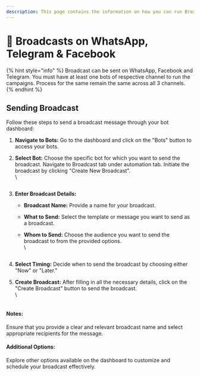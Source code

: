 ```yaml
---
description: This page contains the information on how you can run Broadcast campaigns.
---
```


# 📖 Broadcasts on WhatsApp, Telegram & Facebook

{% hint style="info" %}
Broadcast can be sent on WhatsApp, Facebook and Telegram. You must have at least one bots of respective channel to run the campaigns. Process for the same remain the same across all 3 channels.
{% endhint %}

## Sending Broadcast

Follow these steps to send a broadcast message through your bot dashboard:

1. **Navigate to Bots:** Go to the dashboard and click on the "Bots" button to access your bots.
2.  **Select Bot:** Choose the specific bot for which you want to send the broadcast. Navigate to Broadcast tab under automation tab. Initiate the broadcast by clicking "Create New Broadcast".\
    \


    <figure><img src="../../../../.gitbook/assets/1 – 68.png" alt=""><figcaption></figcaption></figure>
3. **Enter Broadcast Details:**
   * **Broadcast Name:** Provide a name for your broadcast.
   * **What to Send:** Select the template or message you want to send as a broadcast.
   *   **Whom to Send:** Choose the audience you want to send the broadcast to from the provided options.\
       \


       <figure><img src="../../../../.gitbook/assets/1 – 69.png" alt=""><figcaption></figcaption></figure>
4. **Select Timing:** Decide when to send the broadcast by choosing either "Now" or "Later."
5.  **Create Broadcast:** After filling in all the necessary details, click on the "Create Broadcast" button to send the broadcast.\
    \


    <figure><img src="../../../../.gitbook/assets/1 – 70.png" alt=""><figcaption></figcaption></figure>

#### Notes:

Ensure that you provide a clear and relevant broadcast name and select appropriate recipients for the message.

#### Additional Options:

Explore other options available on the dashboard to customize and schedule your broadcast effectively.
